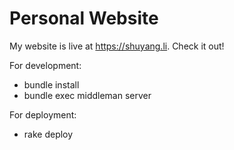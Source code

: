 Personal Website
================
My website is live at https://shuyang.li. Check it out!

For development:
- bundle install
- bundle exec middleman server

For deployment:
- rake deploy
